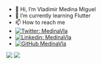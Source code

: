 - 👋 Hi, I’m Vladimir Medina Miguel
- 🌱 I’m currently learning Flutter
- 📫 How to reach me 
- [![Twitter: MedinaVla](https://img.shields.io/twitter/follow/MedinaVla?style=social)](https://twitter.com/MedinaVla)
- [![Linkedin: MedinaVla](https://img.shields.io/badge/-MedinaVla-blue?style=flat-square&logo=Linkedin&logoColor=white&link=https://www.linkedin.com/in/-MedinaVla)](https://www.linkedin.com/in/MedinaVla)
- [![GitHub MedinaVla](https://img.shields.io/github/followers/MedinaVla?label=follow&style=social)](https://github.com/MedinaVla)

<img
  src="https://cr-ss-service.azurewebsites.net/api/ScreenShot?widget=summary&username=medinavla&badges=2&show-avatar=false&style=--header-bg-color:%23000;--border-radius:10px"
/>
<img
  src="https://cr-skills-chart-widget.azurewebsites.net/api/api?username=medinavla"
/>



<!---
MedinaVla/MedinaVla is a ✨ special ✨ repository because its `README.md` (this file) appears on your GitHub profile.
You can click the Preview link to take a look at your changes.
--->
